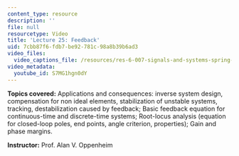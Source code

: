 ```yaml
---
content_type: resource
description: ''
file: null
resourcetype: Video
title: 'Lecture 25: Feedback'
uid: 7cbb87f6-fdb7-be92-781c-98a8b39b6ad3
video_files:
  video_captions_file: /resources/res-6-007-signals-and-systems-spring-2011/video-lectures/lecture-25-feedback/S7MG1hgn0dY.vtt
video_metadata:
  youtube_id: S7MG1hgn0dY
---
```


**Topics covered:** Applications and consequences: inverse system design, compensation for non ideal elements, stabilization of unstable systems, tracking, destabilization caused by feedback; Basic feedback equation for continuous-time and discrete-time systems; Root-locus analysis (equation for closed-loop poles, end points, angle criterion, properties); Gain and phase margins.

**Instructor:** Prof. Alan V. Oppenheim